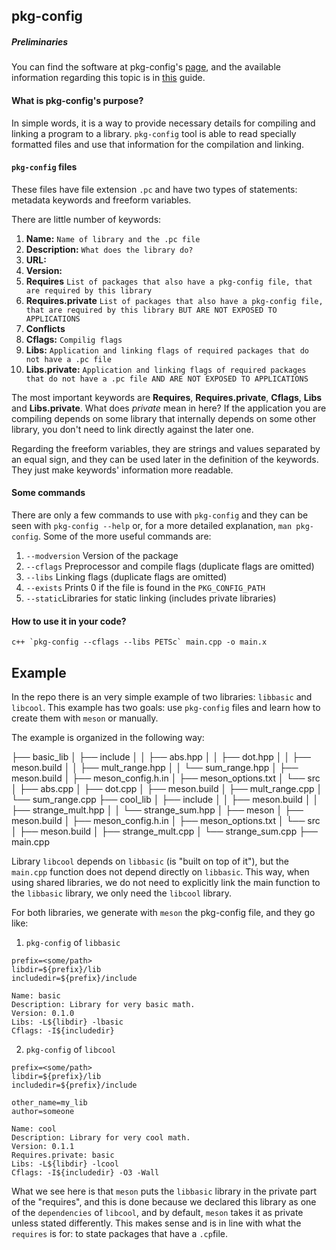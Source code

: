 ## pkg-config

##### Preliminaries
You can find the software at pkg-config's [page](https://www.freedesktop.org/wiki/Software/pkg-config/), and the available information regarding this topic is in [this](https://people.freedesktop.org/~dbn/pkg-config-guide.html) guide.

#### What is pkg-config's purpose?
In simple words, it is a way to provide necessary details for compiling and linking a program to a library. `pkg-config` tool is able to read specially formatted files and use that information for the compilation and linking. 

#### `pkg-config` files
These files have file extension `.pc` and have two types of statements: metadata keywords and freeform variables. 

There are little number of keywords:

 1. **Name:** `Name of library and the .pc file`
 2. **Description:** `What does the library do?`
 3. **URL:** 
 4. **Version:** 
 5. **Requires** `List of packages that also have a pkg-config file, that are required by this library`
 6. **Requires.private** `List of packages that also have a pkg-config file, that are required by this library BUT ARE NOT EXPOSED TO APPLICATIONS`
 7. **Conflicts**
 8. **Cflags:** `Compilig flags`
 9. **Libs:** `Application and linking flags of required packages that do not have a .pc file`
 10. **Libs.private:** `Application and linking flags of required packages that do not have a .pc file AND ARE NOT EXPOSED TO APPLICATIONS`

The most important keywords are **Requires**, **Requires.private**, **Cflags**, **Libs** and **Libs.private**. What does *private* mean in here? If the application you are compiling depends on some library that internally depends on some other library, you don't need to link directly against the later one.

Regarding the freeform variables, they are strings and values separated by an equal sign, and they can be used later in the definition of the keywords. They just make keywords' information more readable.

#### Some commands
There are only a few commands to use with `pkg-config` and they can be seen with `pkg-config --help` or, for a more detailed explanation, `man pkg-config`. Some of the more useful commands are:
1. `--modversion` Version of the package
2. `--cflags` Preprocessor and compile flags (duplicate flags are omitted)
3. `--libs` Linking flags (duplicate flags are omitted)
4. `--exists` Prints 0 if the file is found in the `PKG_CONFIG_PATH`
5. `--static`Libraries for static linking (includes private libraries)

#### How to use it in your code?
```
c++ `pkg-config --cflags --libs PETSc` main.cpp -o main.x
```

## Example

In the repo there is an very simple example of two libraries: `libbasic` and `libcool`. This example has two goals: use `pkg-config` files and learn how to create them with `meson` or manually. 

The example is organized in the following way:

├── basic_lib
│   ├── include
│   │   ├── abs.hpp
│   │   ├── dot.hpp
│   │   ├── meson.build
│   │   ├── mult_range.hpp
│   │   └── sum_range.hpp
│   ├── meson.build
│   ├── meson_config.h.in
│   ├── meson_options.txt
│   └── src
│       ├── abs.cpp
│       ├── dot.cpp
│       ├── meson.build
│       ├── mult_range.cpp
│       └── sum_range.cpp
├── cool_lib
│   ├── include
│   │   ├── meson.build
│   │   ├── strange_mult.hpp
│   │   └── strange_sum.hpp
│   ├── meson
│   ├── meson.build
│   ├── meson_config.h.in
│   ├── meson_options.txt
│   └── src
│       ├── meson.build
│       ├── strange_mult.cpp
│       └── strange_sum.cpp
├── main.cpp

Library `libcool` depends on `libbasic` (is "built on top of it"), but the `main.cpp` function does not depend directly on `libbasic`. This way, when using shared libraries, we do not need to explicitly link the main function to the `libbasic` library, we only need the `libcool` library.

For both libraries, we generate with `meson` the pkg-config file, and they go like:

1. `pkg-config` of `libbasic`
```
prefix=<some/path>
libdir=${prefix}/lib
includedir=${prefix}/include

Name: basic
Description: Library for very basic math.
Version: 0.1.0
Libs: -L${libdir} -lbasic
Cflags: -I${includedir}
```

2. `pkg-config` of `libcool`
```
prefix=<some/path>
libdir=${prefix}/lib
includedir=${prefix}/include

other_name=my_lib
author=someone

Name: cool
Description: Library for very cool math.
Version: 0.1.1
Requires.private: basic
Libs: -L${libdir} -lcool
Cflags: -I${includedir} -O3 -Wall
```

What we see here is that `meson` puts the `libbasic` library in the private part of the "requires", and this is done because we declared this library as one of the `dependencies` of `libcool`, and by default, `meson` takes it as private unless stated differently. This makes sense and is in line with what the `requires` is for: to state packages that have a `.cp`file. 